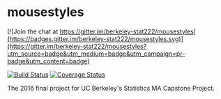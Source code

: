 # mousestyles

[![Join the chat at https://gitter.im/berkeley-stat222/mousestyles](https://badges.gitter.im/berkeley-stat222/mousestyles.svg)](https://gitter.im/berkeley-stat222/mousestyles?utm_source=badge&utm_medium=badge&utm_campaign=pr-badge&utm_content=badge)

[![Build Status](https://travis-ci.org/berkeley-stat222/mousestyles.svg?branch=master)](https://travis-ci.org/berkeley-stat222/mousestyles?branch=master)
[![Coverage Status](https://coveralls.io/repos/berkeley-stat222/mousestyles/badge.svg?branch=master)](https://coveralls.io/r/berkeley-stat222/mousestyles?branch=master)

The 2016 final project for UC Berkeley's Statistics MA Capstone Project.
